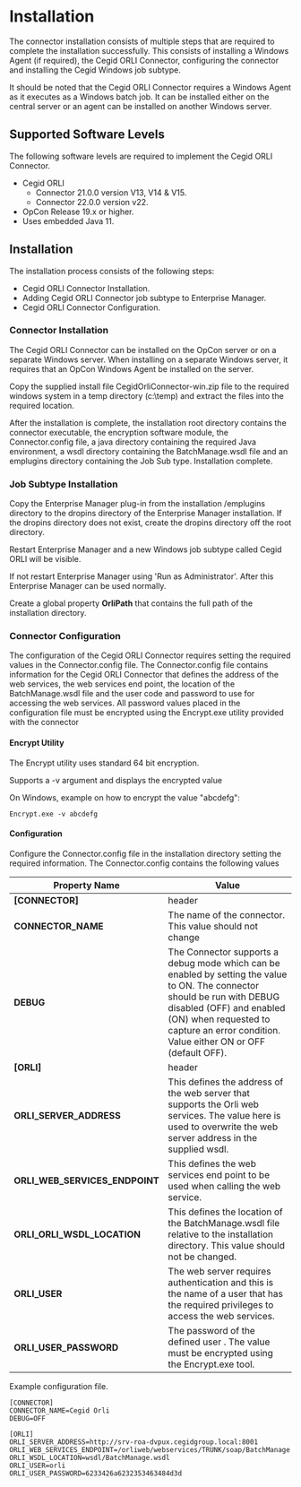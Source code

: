 # Installation

The connector installation consists of multiple steps that are required to complete the installation successfully. This consists of installing a Windows Agent (if required), the Cegid ORLI Connector, configuring the connector and installing the Cegid Windows job subtype. 

It should be noted that the Cegid ORLI Connector requires a Windows Agent as it executes as a Windows batch job. It can be installed either on the central server or an agent can be installed on another Windows server.

## Supported Software Levels
The following software levels are required to implement the Cegid ORLI Connector.
- Cegid ORLI
    - Connector 21.0.0 version V13, V14 & V15.
    - Connector 22.0.0 version v22.
- OpCon Release 19.x or higher.
- Uses embedded Java 11.

## Installation
The installation process consists of the following steps:

- Cegid ORLI Connector Installation.
- Adding Cegid ORLI Connector job subtype to Enterprise Manager.
- Cegid ORLI Connector Configuration.

### Connector Installation
The Cegid ORLI Connector can be installed on the OpCon server or on a separate Windows server. When installing on a separate Windows server, it requires that an OpCon Windows Agent be installed on the server.

Copy the supplied install file CegidOrliConnector-win.zip file to the required windows system in a temp directory (c:\temp) and extract the files into the required location.

After the installation is complete, the installation root directory contains the connector executable, the encryption software module, the Connector.config file, a java directory containing the required Java environment, a wsdl directory containing the BatchManage.wsdl file and an emplugins directory containing the Job Sub type.
Installation complete.

### Job Subtype Installation
Copy the Enterprise Manager plug-in from the installation /emplugins directory to the dropins directory of the Enterprise Manager installation. 
If the dropins directory does not exist, create the dropins directory off the root directory. 

Restart Enterprise Manager and a new Windows job subtype called Cegid ORLI will be visible.

If not restart Enterprise Manager using 'Run as Administrator'. After this Enterprise Manager can be used normally.

Create a global property **OrliPath** that contains the full path of the installation directory.

### Connector Configuration
The configuration of the Cegid ORLI Connector requires setting the required values in the Connector.config file. 
The Connector.config file contains information for the Cegid ORLI Connector that defines the address of the web services, the web services end point, the location of the BatchManage.wsdl file and the user code and password to use for accessing the web services. All password values placed in the configuration file must be encrypted using the Encrypt.exe utility provided with the connector

#### Encrypt Utility
The Encrypt utility uses standard 64 bit encryption.

Supports a -v argument and displays the encrypted value

On Windows, example on how to encrypt the value "abcdefg":
```
Encrypt.exe -v abcdefg
```

#### Configuration
Configure the Connector.config file in the installation directory setting the required information.
The Connector.config contains the following values

Property Name | Value
--------- | -----------
**[CONNECTOR]**                | header
**CONNECTOR_NAME**             | The name of the connector. This value should not change
**DEBUG**                      | The Connector supports a debug mode which can be enabled by setting the value to ON. The connector should be run with DEBUG disabled (OFF) and enabled (ON) when requested to capture an error condition. Value either ON or OFF (default OFF).
**[ORLI]**                     | header
**ORLI_SERVER_ADDRESS**        | This defines the address of the web server that supports the Orli web services. The value here is used to overwrite the web server address in the supplied wsdl.
**ORLI_WEB_SERVICES_ENDPOINT** | This defines the web services end point to be used when calling the web service.
**ORLI_ORLI_WSDL_LOCATION**    | This defines the location of the BatchManage.wsdl file relative to the installation directory. This value should not be changed.
**ORLI_USER**                  | The web server requires authentication and this is the name of a user that has the required privileges to access the web services.
**ORLI_USER_PASSWORD**         | The password of the defined user . The value must be encrypted using the Encrypt.exe tool.

 
Example configuration file. 
```
[CONNECTOR]
CONNECTOR_NAME=Cegid Orli
DEBUG=OFF

[ORLI]
ORLI_SERVER_ADDRESS=http://srv-roa-dvpux.cegidgroup.local:8001
ORLI_WEB_SERVICES_ENDPOINT=/orliweb/webservices/TRUNK/soap/BatchManage
ORLI_WSDL_LOCATION=wsdl/BatchManage.wsdl
ORLI_USER=orli
ORLI_USER_PASSWORD=6233426a6232353463484d3d

```
